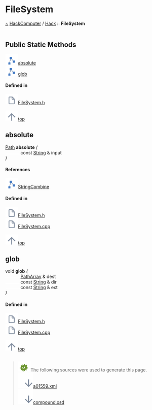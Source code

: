 <a id="filesystem"></a>
<h1>FileSystem</h1>
<a id="a01559"></a>
<a href="https://github.com/CharlesCarley/HackComputer#~">~</a>
<a href="index.md#index">HackComputer</a>
<span class="inline-text">/</span>
<a href="a00915.md#hack">Hack</a>
<span class="inline-text">::</span>
<span class="bold-text"><b>FileSystem</b></span>
<br/>
<br/>
<a id="public-static-methods"></a>
<h2>Public Static Methods</h2>
<span class="icon-list-item"><a href="#absolute" class="icon-list-item"><img src="../images/class.svg" class="icon-list-item"/><span class="icon-list-item">absolute</span>
</a>
</span>
<br/>
<span class="icon-list-item"><a href="#glob" class="icon-list-item"><img src="../images/class.svg" class="icon-list-item"/><span class="icon-list-item">glob</span>
</a>
</span>
<br/>
<a id="defined-in"></a>
<h4>Defined in</h4>
<span class="icon-list-item"><a href="https://github.com/CharlesCarley/HackComputer/blob/master/Source/Utils/FileSystem.h#L33" class="icon-list-item"><img src="../images/file.svg" class="icon-list-item"/><span class="icon-list-item">FileSystem.h</span>
</a>
</span>
<br/>
<br/>
<span class="icon-list-item"><a href="#filesystem" class="icon-list-item"><img src="../images/jumpToTop.svg" class="icon-list-item"/><span class="icon-list-item">top</span>
</a>
</span>
<a id="absolute"></a>
<h2>absolute</h2>
<a href="a00915.md#path">Path</a>
<span class="bold-text"><b>absolute</b></span>
<span class="italic-text"><i>(</i></span>
<div class="paragraph">
<span class="paragraph"><img src="../images/horSpace24px.svg"/><span class="inline-text">const </span>
<a href="a00915.md#string">String</a>
<span class="inline-text"> &amp;</span>
<span class="inline-text">input</span>
</span>
</div>
<span class="italic-text"><i>)</i></span>
<a id="references"></a>
<h4>References</h4>
<div class="paragraph">
<span class="paragraph"><img src="../images/class.svg"/><a href="a00915.md#stringcombine">StringCombine</a>
</span>
</div>
<a id="defined-in"></a>
<h4>Defined in</h4>
<span class="icon-list-item"><a href="https://github.com/CharlesCarley/HackComputer/blob/master/Source/Utils/FileSystem.h#L36" class="icon-list-item"><img src="../images/file.svg" class="icon-list-item"/><span class="icon-list-item">FileSystem.h</span>
</a>
</span>
<br/>
<span class="icon-list-item"><a href="https://github.com/CharlesCarley/HackComputer/blob/master/Source/Utils/FileSystem.cpp#L41" class="icon-list-item"><img src="../images/file.svg" class="icon-list-item"/><span class="icon-list-item">FileSystem.cpp</span>
</a>
</span>
<br/>
<br/>
<span class="icon-list-item"><a href="#filesystem" class="icon-list-item"><img src="../images/jumpToTop.svg" class="icon-list-item"/><span class="icon-list-item">top</span>
</a>
</span>
<br/>
<a id="glob"></a>
<h2>glob</h2>
<span class="inline-text">void</span>
<span class="bold-text"><b>glob</b></span>
<span class="italic-text"><i>(</i></span>
<div class="paragraph">
<span class="paragraph"><img src="../images/horSpace24px.svg"/><a href="a00915.md#patharray">PathArray</a>
<span class="inline-text"> &amp;</span>
<span class="inline-text">dest</span>
</span>
</div>
<div class="paragraph">
<span class="paragraph"><img src="../images/horSpace24px.svg"/><span class="inline-text">const </span>
<a href="a00915.md#string">String</a>
<span class="inline-text"> &amp;</span>
<span class="inline-text">dir</span>
</span>
</div>
<div class="paragraph">
<span class="paragraph"><img src="../images/horSpace24px.svg"/><span class="inline-text">const </span>
<a href="a00915.md#string">String</a>
<span class="inline-text"> &amp;</span>
<span class="inline-text">ext</span>
</span>
</div>
<span class="italic-text"><i>)</i></span>
<a id="defined-in"></a>
<h4>Defined in</h4>
<span class="icon-list-item"><a href="https://github.com/CharlesCarley/HackComputer/blob/master/Source/Utils/FileSystem.h#L35" class="icon-list-item"><img src="../images/file.svg" class="icon-list-item"/><span class="icon-list-item">FileSystem.h</span>
</a>
</span>
<br/>
<span class="icon-list-item"><a href="https://github.com/CharlesCarley/HackComputer/blob/master/Source/Utils/FileSystem.cpp#L28" class="icon-list-item"><img src="../images/file.svg" class="icon-list-item"/><span class="icon-list-item">FileSystem.cpp</span>
</a>
</span>
<br/>
<br/>
<span class="icon-list-item"><a href="#filesystem" class="icon-list-item"><img src="../images/jumpToTop.svg" class="icon-list-item"/><span class="icon-list-item">top</span>
</a>
</span>
<br/>
<br/>
<blockquote>
<img src="../images/debug.svg"/><span class="inline-text">The following sources were used to generate this page.</span>
<br/>
<span class="icon-list-item"><a href="../xml/a01559.xml#L1" class="icon-list-item"><img src="../images/lookInside.svg" class="icon-list-item"/><span class="icon-list-item">a01559.xml</span>
</a>
</span>
<br/>
<span class="icon-list-item"><a href="../xml/compound.xsd#L1" class="icon-list-item"><img src="../images/lookInside.svg" class="icon-list-item"/><span class="icon-list-item">compound.xsd</span>
</a>
</span>
</blockquote>
</div>
</div>
</body>
</html>
